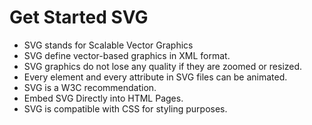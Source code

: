 # Get Started SVG
* SVG stands for Scalable Vector Graphics
* SVG define vector-based graphics in XML format.
* SVG graphics do not lose any quality if they are zoomed or resized.
* Every element and every attribute in SVG files can be animated.
* SVG is a W3C recommendation.
* Embed SVG Directly into HTML Pages.
* SVG is compatible with CSS for styling purposes.
